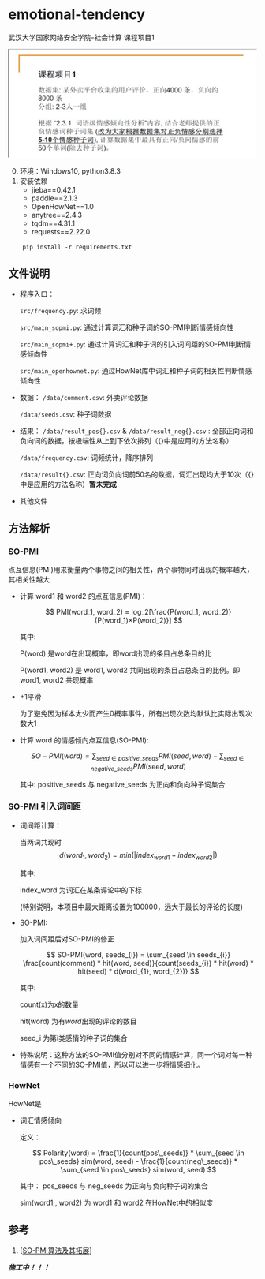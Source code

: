 # emotional-tendency

武汉大学国家网络安全学院-社会计算 课程项目1

![context](./a.jpg)

0. 环境：Windows10, python3.8.3
1. 安装依赖
    + jieba==0.42.1
    + paddle==2.1.3
    + OpenHowNet==1.0
    + anytree==2.4.3
    + tqdm==4.31.1
    + requests==2.22.0
```
    pip install -r requirements.txt
```

## 文件说明
+ 程序入口：

    `src/frequency.py`: 求词频
    
    `src/main_sopmi.py`: 通过计算词汇和种子词的SO-PMI判断情感倾向性

    `src/main_sopmi+.py`: 通过计算词汇和种子词的引入词间距的SO-PMI判断情感倾向性
    
    `src/main_openhownet.py`: 通过HowNet库中词汇和种子词的相关性判断情感倾向性

+ 数据：
    `/data/comment.csv`: 外卖评论数据

    `/data/seeds.csv`: 种子词数据

+ 结果：
    `/data/result_pos{}.csv` & `/data/result_neg{}.csv` : 全部正向词和负向词的数据，按极端性从上到下依次排列（{}中是应用的方法名称）

    `/data/frequency.csv`: 词频统计，降序排列
    
    `/data/result{}.csv`: 正向词负向词前50名的数据，词汇出现均大于10次（{}中是应用的方法名称）**暂未完成**

+ 其他文件

## 方法解析

### SO-PMI

点互信息(PMI)用来衡量两个事物之间的相关性，两个事物同时出现的概率越大，其相关性越大

+ 计算 word1 和 word2 的点互信息(PMI)：

    $$
    PMI(word_1, word_2) = log_2[\frac{P(word_1, word_2)}{P(word_1)×P(word_2)}]
    $$

    其中: 

    P(word) 是word在出现概率，即word出现的条目占总条目的比

    P(word1, word2) 是 word1, word2 共同出现的条目占总条目的比例。即word1, word2 共现概率

+ +1平滑

    为了避免因为样本太少而产生0概率事件，所有出现次数均默认比实际出现次数大1

+ 计算 word 的情感倾向点互信息(SO-PMI):

    $$
    SO-PMI(word) = \sum_{seed \in positive\_seeds} PMI(seed, word) - \sum_{seed \in negative\_seeds} PMI(seed, word)
    $$

    其中: positive_seeds 与 negative_seeds 为正向和负向种子词集合



### SO-PMI 引入词间距

+ 词间距计算：

    当两词共现时
    $$
    d(word_{1}, word_{2}) = min(|index_{word1} - index_{word2}|)
    $$

    其中:

    index_word 为词汇在某条评论中的下标

    (特别说明，本项目中最大距离设置为100000，远大于最长的评论的长度)

+ SO-PMI:

    加入词间距后对SO-PMI的修正

    $$
    SO-PMI(word, seeds_{i}) = \sum_{seed \in seeds_{i}} \frac{count(comment) * hit(word, seed)}{count(seeds_{i}) * hit(word) * hit(seed) * d(word_{1}, word_{2})}
    $$

    其中:

    count(x)为x的数量

    hit(word) 为有$word$出现的评论的数目
    
    seed_i 为第i类感情的种子词的集合

+ 特殊说明：这种方法的SO-PMI值分别对不同的情感计算，同一个词对每一种情感有一个不同的SO-PMI值，所以可以进一步将情感细化。


### HowNet

HowNet是

+ 词汇情感倾向

    定义：

    $$
    Polarity(word) = \frac{1}{count(pos\_seeds)} * \sum_{seed \in pos\_seeds} sim(word, seed) - \frac{1}{count(neg\_seeds)} * \sum_{seed \in pos\_seeds} sim(word, seed)
    $$

    其中：
    pos_seeds 与 neg_seeds 为正向与负向种子词的集合

    sim(word1,, word2) 为 word1 和 word2 在HowNet中的相似度




## 参考

1. \[[SO-PMI算法及其拓展](https://wsinbol.github.io/2019/10/02/SOPMI%E7%AE%97%E6%B3%95%E5%8F%8A%E5%85%B6%E6%8B%93%E5%B1%95/)\]



***施工中！！！***

